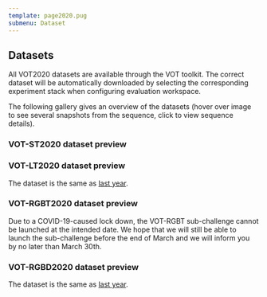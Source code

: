 ```yaml
---
template: page2020.pug
submenu: Dataset
---
```


## Datasets

All VOT2020 datasets are available through the VOT toolkit. The correct dataset will be automatically downloaded by selecting the corresponding experiment stack when configuring evaluation workspace.

The following gallery gives an overview of the datasets (hover over image to see several snapshots from the sequence, click to view sequence details).

### VOT-ST2020 dataset preview

<div class="gallery" data-votdataset="https://data.votchallenge.net/vot2020/shortterm/description.json"></div>

### VOT-LT2020 dataset preview

The dataset is the same as [last year](../vot2019/dataset.html).

### VOT-RGBT2020 dataset preview

<div class="alert alert-warning" role="alert">
<div class="icon-left"><i class="glyphicon glyphicon-exclamation-sign hugeicon"></i> </div>

Due to a COVID-19-caused lock down, the VOT-RGBT sub-challenge cannot be launched at the intended date. We hope that we will still be able to launch the sub-challenge before the end of March and we will inform you by no later than March 30th.
</div>

### VOT-RGBD2020 dataset preview

The dataset is the same as [last year](../vot2019/dataset.html).

